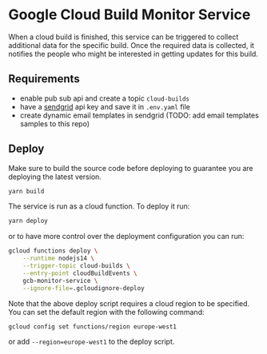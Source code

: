 # Google Cloud Build Monitor Service

When a cloud build is finished, this service can be triggered to collect additional data for the specific build.
Once the required data is collected, it notifies the people who might be interested in getting updates for this build.

## Requirements

- enable pub sub api and create a topic `cloud-builds`
- have a [sendgrid](https://sendgrid.com/) api key and save it in `.env.yaml` file
- create dynamic email templates in sendgrid (TODO: add email templates samples to this repo)


## Deploy

Make sure to build the source code before deploying to guarantee you are deploying the latest version.

```sh
yarn build
```

The service is run as a cloud function. To deploy it run:

```sh
yarn deploy
```

or to have more control over the deployment configuration you can run:

```sh
gcloud functions deploy \
    --runtime nodejs14 \
    --trigger-topic cloud-builds \
    --entry-point cloudBuildEvents \
    gcb-monitor-service \
    --ignore-file=.gcloudignore-deploy
```

Note that the above deploy script requires a cloud region to be specified.
You can set the default region with the following command:

```sh
gcloud config set functions/region europe-west1
```

or add `--region=europe-west1` to the deploy script.